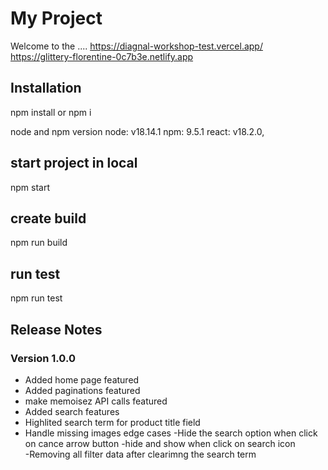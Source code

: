 # My Project

Welcome to the ....
https://diagnal-workshop-test.vercel.app/
https://glittery-florentine-0c7b3e.netlify.app


## Installation

npm install or npm i

node and npm version
node: v18.14.1
npm: 9.5.1
react: v18.2.0,

## start project in local

npm start

## create build

npm run build

## run test

npm run test

## Release Notes

### Version 1.0.0

- Added home page featured
- Added paginations featured
- make memoisez API calls featured
- Added search features
- Highlited search term for product title field
- Handle missing images edge cases
-Hide the search option when click on cance arrow button
-hide and show when click on search icon  
-Removing all filter data after clearimng the search term
